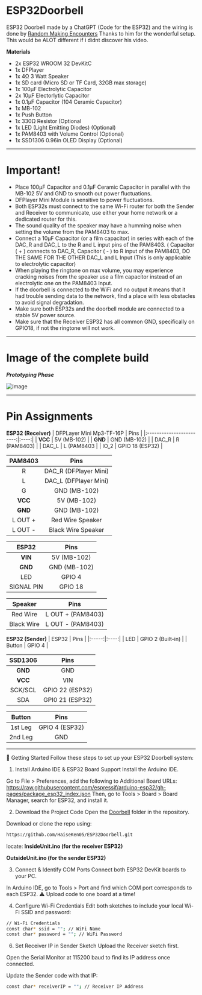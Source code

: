 # ESP32Doorbell
ESP32 Doorbell made by a ChatGPT (Code for the ESP32) and the wiring is done by [Random Making Encounters](https://www.youtube.com/watch?v=44uBA2G4OIQ&t=416s) Thanks to him for the wonderful setup. This would be ALOT different if i didnt discover his video.

**Materials**
-  2x ESP32 WROOM 32 DevKitC
-  1x DFPlayer
-  1x 4Ω 3 Watt Speaker
-  1x SD card (Micro SD or TF Card, 32GB max storage)
-  1x 100µF Electrolytic Capacitor
-  2x 10µF Electorlytic Capacitor
-  1x 0.1µF Capacitor (104 Ceramic Capacitor)
-  1x MB-102
-  1x Push Button
-  1x 330Ω Resistor (Optional
-  1x LED (Light Emitting Diodes) (Optional)
-  1x PAM8403 with Volume Control (Optional)
-  1x SSD1306 0.96in OLED Display (Optional)

-------------------------------------------------------------------------------------------

# Important!
-  Place 100µF Capacitor and 0.1µF Ceramic Capacitor in parallel with the MB-102 5V and GND to smooth out power fluctuations.
-  DFPlayer Mini Module is sensitive to power fluctuations.
-  Both ESP32s must connect to the same Wi-Fi router for both the Sender and Receiver to communicate, use either your home network or a dedicated router for this.
-  The sound quality of the speaker may have a humming noise when setting the volume from the PAM8403 to max.
-  Connect a 10µF Capacitor (or a film capacitor) in series with each of the DAC_R and DAC_L to the R and L input pins of the PAM8403. ( Capacitor ( + ) connects to DAC_R, Capacitor ( - ) to R input of the PAM8403, DO THE SAME FOR THE OTHER DAC_L and L Input (This is only applicable to electrolytic capacitor)
-  When playing the ringtone on max volume, you may experience cracking noises from the speaker use a film capacitor instead of an electrolytic one on the PAM8403 Input.
-  If the doorbell is connected to the WiFi and no output it means that it had trouble sending data to the network, find a place with less obstacles to avoid signal degradation.
-  Make sure both ESP32s and the doorbell module are connected to a stable 5V power source.
-  Make sure that the Receiver ESP32 has all common GND, specifically on GPIO18, if not the ringtone will not work.

-------------------------------------------------------------------------------------------

# Image of the complete build 

***Prototyping Phase***

![image](https://github.com/user-attachments/assets/1e092382-ff64-4710-b704-97ecce082e1b)

-------------------------------------------------------------------------------------------

# Pin Assignments

**ESP32 (Receiver)**
| DFPLayer Mini Mp3-TF-16P | Pins |
|:------------------------:|:----:|
| **VCC** | 5V (MB-102) |
| **GND** | GND (MB-102) |
| DAC_R | R (PAM8403) |
| DAC_L | L (PAM8403 |
| IO_2 | GPIO 18 (ESP32) | 

| PAM8403 | Pins |
|:-------:|:----:|
| R | DAC_R (DFPlayer Mini) |
| L | DAC_L (DFPlayer Mini) |
| G | GND (MB-102) |
| **VCC** | 5V (MB-102) | 
| **GND** | GND (MB-102) | 
| L OUT + | Red Wire Speaker | 
| L OUT - | Black Wire Speaker | 

| ESP32 | Pins |
|:-----:|:----:|
| **VIN** | 5V (MB-102) |
| **GND** | GND (MB-102) | 
| LED | GPIO 4 |
| SIGNAL PIN | GPIO 18 |

| Speaker | Pins |
|:-------:|:----:|
| Red Wire | L OUT + (PAM8403) | 
| Black Wire | L OUT - (PAM8403) | 

**ESP32 (Sender)**
| ESP32 | Pins |
|:-----:|:----:|
| LED | GPIO 2 (Built-in) |
| Button | GPIO 4 |

| SSD1306 | Pins |
|:-------:|:----:|
| **GND** | GND |
| **VCC** | VIN | 
| SCK/SCL | GPIO 22 (ESP32) | 
| SDA | GPI0 21 (ESP32) | 

| Button | Pins |
|:------:|:----:|
| 1st Leg | GPIO 4 (ESP32) | 
| 2nd Leg | GND | 


-------------------------------------------------------------------------------------------
🚀 Getting Started
Follow these steps to set up your ESP32 Doorbell system:

1. Install Arduino IDE & ESP32 Board Support
Install the Arduino IDE.

Go to File > Preferences, add the following to Additional Board URLs:
https://raw.githubusercontent.com/espressif/arduino-esp32/gh-pages/package_esp32_index.json
Then, go to Tools > Board > Board Manager, search for ESP32, and install it.

2. Download the Project Code
Open the [Doorbell](https://github.com/HaiseKen05/ESP32Doorbell/tree/main/Doorbell) folder in the repository.

Download or clone the repo using:

```bash
https://github.com/HaiseKen05/ESP32Doorbell.git
```
locate: 
**InsideUnit.ino (for the receiver ESP32)**

**OutsideUnit.ino (for the sender ESP32)**

3. Connect & Identify COM Ports
Connect both ESP32 DevKit boards to your PC.

In Arduino IDE, go to Tools > Port and find which COM port corresponds to each ESP32.
⚠️ Upload code to one board at a time!

4. Configure Wi-Fi Credentials
Edit both sketches to include your local Wi-Fi SSID and password:
```bash
// Wi-Fi Credentials
const char* ssid = ""; // WiFi Name
const char* password = ""; // WiFi Password
```
6. Set Receiver IP in Sender Sketch
Upload the Receiver sketch first.

Open the Serial Monitor at 115200 baud to find its IP address once connected.

Update the Sender code with that IP:
```bash
const char* receiverIP = ""; // Receiver IP Address 
```
